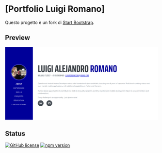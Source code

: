# [Portfolio Luigi Romano]

Questo progetto è un fork di [Start Bootstrap](https://github.com/StartBootstrap/startbootstrap-resume/).

## Preview

![template screenshot](assets/screenshots/screenshotPortfolio.PNG)

## Status

[![GitHub license](https://img.shields.io/badge/license-MIT-blue.svg)](https://raw.githubusercontent.com/StartBootstrap/startbootstrap-resume/master/LICENSE)
[![npm version](https://img.shields.io/npm/v/startbootstrap-resume.svg)](https://www.npmjs.com/package/startbootstrap-resume)
